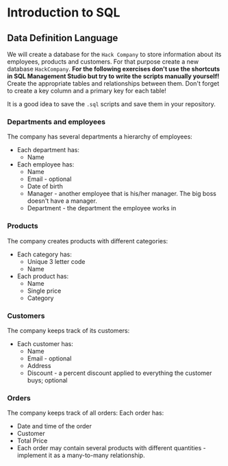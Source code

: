 # Introduction to SQL

## Data Definition Language

We will create a database for the `Hack Company` to store information about its employees, products and customers. For that purpose create a new database `HackCompany`. **For the following exercises don't use the shortcuts in SQL Management Studio but try to write the scripts manually yourself!** Create the appropriate tables and relationships between them. Don't forget to create a key column and a primary key for each table!

It is a good idea to save the `.sql` scripts and save them in your repository.

### Departments and employees

The company has several departments a hierarchy of employees:
* Each department has:
  * Name
* Each employee has:
  * Name
  * Email - optional
  * Date of birth
  * Manager - another employee that is his/her manager. The big boss doesn't have a manager.
  * Department - the department the employee works in

### Products
The company creates products with different categories:
* Each category has:
  * Unique 3 letter code
  * Name
* Each product has:
  * Name
  * Single price
  * Category

### Customers
The company keeps track of its customers:
* Each customer has:
  * Name
  * Email - optional
  * Address
  * Discount - a percent discount applied to everything the customer buys; optional

### Orders
The company keeps track of all orders:
Each order has:
* Date and time of the order
* Customer
* Total Price
* Each order may contain several products with different quantities - implement it as a many-to-many relationship.
